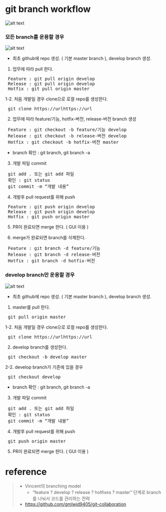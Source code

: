 ﻿# git branch workflow
![alt text](https://github.com/howllab/doc/images/gitBranchWorkflow/gitbranch01.png)
### 모든 branch를 운용할 경우
![alt text](https://github.com/howllab/doc/images/gitBranchWorkflow/gitbranch02.png)

* 최초 github에 repo 생성. ( 기본 master branch ), develop branch 생성.

1. 업무에 따라 pull 한다.
<pre>
 Feature : git pull origin develop
 Release : git pull origin develop
 Hotfix : git pull origin master
</pre>
1-2. 처음 개발일 경우 clone으로 로컬 repo를 생성한다.
<pre>
 git clone https://urlhttps://url
</pre>

2. 업무에 따라 feature/기능, hotfix-버전, release-버전 branch 생성
<pre>
 Feature : git checkout -b feature/기능 develop
 Release : git checkout -b release-버전 develop
 Hotfix : git checkout -b hotfix-버전 master
</pre>

* branch 확인 : git branch, git branch -a

3. 개발 파일 commit
<pre>
 git add . 또는 git add 파일
 확인 : git status
 git commit -m “개발 내용”
</pre>

4. 개발후 pull request를 위해 push
<pre>
 Feature : git push origin develop
 Release : git push origin develop
 Hotfix : git push origin master
</pre>

5. PR이 완료되면 merge 한다. ( GUI 이용 )

6. merge가 완료되면 branch를 삭제한다.
<pre>
 Feature : git branch -d feature/기능
 Release : git branch -d release-버전
 Hotfix : git branch -d hotfix-버전
</pre>

### develop branch만 운용할 경우
![alt text](https://github.com/howllab/doc/images/gitBranchWorkflow/gitbranch03.png)

* 최초 github에 repo 생성. ( 기본 master branch ), develop branch 생성.

1. master를  pull 한다.
<pre>
 git pull origin master
</pre>
1-2. 처음 개발일 경우 clone으로 로컬 repo를 생성한다.
<pre>
 git clone https://urlhttps://url
</pre>

2. develop branch를 생성한다.
<pre>
 git checkout -b develop master
</pre>
2-2. develop branch가 기존에 있을 경우
<pre>
 git checkout develop
</pre>

* branch 확인 : git branch, git branch -a

3. 개발 파일 commit
<pre>
 git add . 또는 git add 파일
 확인 : git status
 git commit -m “개발 내용”
</pre>

4. 개발후 pull request를 위해 push
<pre>
 git push origin master
</pre>

5. PR이 완료되면 merge 한다. ( GUI 이용 )


# reference
> * Vincent의 branching model
>   * “feature ? develop ? release ? hotfixes ? master” 단계로 branch를 나눠서 코드를 관리하는 전략
> * https://github.com/gmlwjd9405/git-collaboration